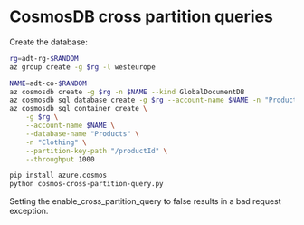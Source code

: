 # CosmosDB cross partition queries

Create the database:

```sh
rg=adt-rg-$RANDOM
az group create -g $rg -l westeurope

NAME=adt-co-$RANDOM
az cosmosdb create -g $rg -n $NAME --kind GlobalDocumentDB
az cosmosdb sql database create -g $rg --account-name $NAME -n "Products"
az cosmosdb sql container create \
    -g $rg \
    --account-name $NAME \
    --database-name "Products" \
    -n "Clothing" \
    --partition-key-path "/productId" \
    --throughput 1000
```

```sh
pip install azure.cosmos
python cosmos-cross-partition-query.py
```

Setting the enable_cross_partition_query to false results in a bad request exception.

